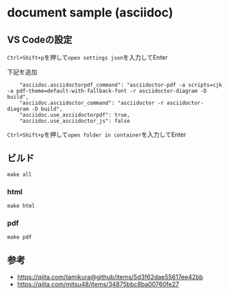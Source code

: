 # document sample (asciidoc)

## VS Codeの設定

`Ctrl+Shift+p`を押して`open settings json`を入力してEnter

下記を追加

```
    "asciidoc.asciidoctorpdf_command": "asciidoctor-pdf -a scripts=cjk -a pdf-theme=default-with-fallback-font -r asciidoctor-diagram -D build",
    "asciidoc.asciidoctor_command": "asciidoctor -r asciidoctor-diagram -D build",
    "asciidoc.use_asciidoctorpdf": true,
    "asciidoc.use_asciidoctor_js": false
```

`Ctrl+Shift+p`を押して`open folder in container`を入力してEnter

## ビルド

```
make all
```

### html

```
make html
```

### pdf

```
make pdf
```

## 参考

- https://qiita.com/tamikura@github/items/5d3f62dae55617ee42bb
- https://qiita.com/mitsu48/items/34875bbc8ba00760fe27
